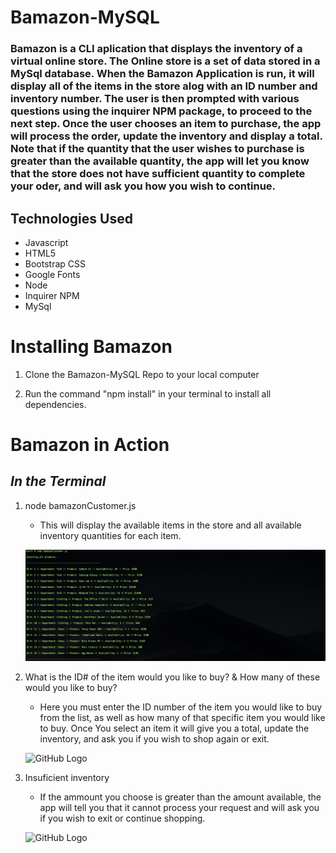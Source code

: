 # Bamazon-MySQL

### Bamazon is a CLI aplication that displays the inventory of a virtual online store. The Online store is a set of data stored in a MySql database. When the Bamazon Application is run, it will display all of the items in the store alog with an ID number and inventory number. The user is then prompted with various questions using the inquirer NPM package, to proceed to the next step. Once the user chooses an item to purchase, the app will process the order, update the inventory and display a total. Note that if the quantity that the user wishes to purchase is greater than the available quantity, the app will let you know that the store does not have sufficient quantity to complete your oder, and will ask you how you wish to continue. 

## Technologies Used

 
 * Javascript
 * HTML5
 * Bootstrap CSS
 * Google Fonts
 * Node
 * Inquirer NPM 
 * MySql
    
# Installing Bamazon 

1. Clone the Bamazon-MySQL Repo to your local computer

1. Run the command "npm install" in your terminal to install all dependencies. 

# Bamazon in Action 

 ## _In the Terminal_

1. node bamazonCustomer.js
     * This will display the available items in the store and all available inventory quantities for each item.

     ![GitHub Logo](/images/intro.png)

1.  What is the ID# of the item would you like to buy? & How many of these would you like to buy? 
     * Here you must enter the ID number of the item you would like to buy from the list, as well
            as how many of that specific item you would like to buy. Once You select an item it will give you a total, update the inventory, and ask you if you wish to shop again or exit.

     ![GitHub Logo](/images/intro2.png)
   
1. Insuficient inventory 
     * If the ammount you choose is greater than the amount available, the app will tell you that it cannot process 
            your request and will ask you if you wish to exit or continue shopping. 

     ![GitHub Logo](/images/shop3.png)
   